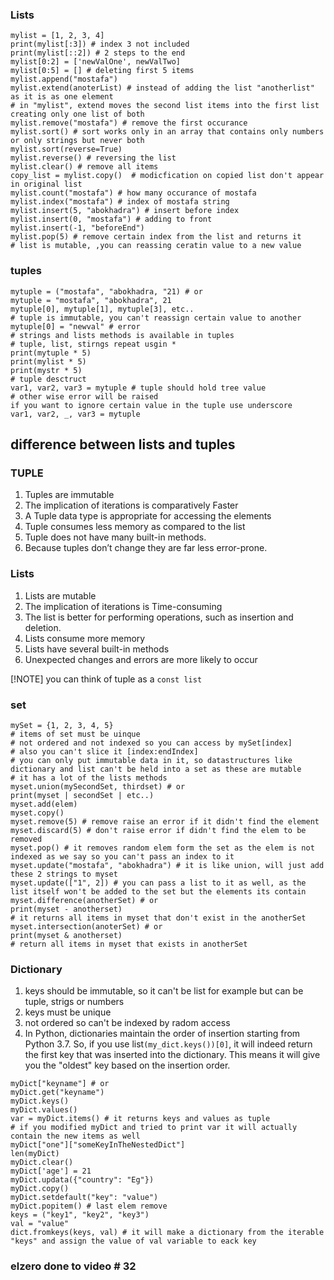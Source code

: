 ### Lists
```
mylist = [1, 2, 3, 4]
print(mylist[:3]) # index 3 not included
print(mylist[::2]) # 2 steps to the end
mylist[0:2] = ['newValOne', newValTwo]
mylist[0:5] = [] # deleting first 5 items
mylist.append("mostafa")
mylist.extend(anoterList) # instead of adding the list "anotherlist" as it is as one element
# in "mylist", extend moves the second list items into the first list creating only one list of both
mylist.remove("mostafa") # remove the first occurance
mylist.sort() # sort works only in an array that contains only numbers or only strings but never both
mylist.sort(reverse=True)
mylist.reverse() # reversing the list
mylist.clear() # remove all items
copy_list = mylist.copy()  # modicfication on copied list don't appear in original list
mylist.count("mostafa") # how many occurance of mostafa
mylist.index("mostafa") # index of mostafa string
mylist.insert(5, "abokhadra") # insert before index
mylist.insert(0, "mostafa") # adding to front
mylist.insert(-1, "beforeEnd")
mylist.pop(5) # remove certain index from the list and returns it
# list is mutable, ,you can reassing ceratin value to a new value
```
### tuples
```
mytuple = ("mostafa", "abokhadra, "21) # or
mytuple = "mostafa", "abokhadra", 21
mytuple[0], mytuple[1], mytuple[3], etc..
# tuple is immutable, you can't reassign certain value to another
mytuple[0] = "newval" # error
# strings and lists methods is available in tuples 
# tuple, list, stirngs repeat usgin *
print(mytuple * 5)
print(mylist * 5)
print(mystr * 5)
# tuple desctruct
var1, var2, var3 = mytuple # tuple should hold tree value
# other wise error will be raised
if you want to ignore certain value in the tuple use underscore
var1, var2, _, var3 = mytuple
```
## difference between lists and tuples

### TUPLE
1. Tuples are immutable
2. The implication of iterations is comparatively Faster
3. A Tuple data type is appropriate for accessing the elements
4. Tuple consumes less memory as compared to the list
5. Tuple does not have many built-in methods.
6. Because tuples don’t change they are far less error-prone.

### Lists
1. Lists are mutable
2. The implication of iterations is Time-consuming
3. The list is better for performing operations, such as insertion and deletion.
4. Lists consume more memory
5. Lists have several built-in methods
6. Unexpected changes and errors are more likely to occur

[!NOTE]
you can think of tuple as a `const list`

### set
```
mySet = {1, 2, 3, 4, 5}
# items of set must be uinque
# not ordered and not indexed so you can access by mySet[index]
# also you can't slice it [index:endIndex]
# you can only put immutable data in it, so datastructures like dictionary and list can't be held into a set as these are mutable
# it has a lot of the lists methods
myset.union(mySecondSet, thirdset) # or
print(myset | secondSet | etc..)
myset.add(elem)
myset.copy()
myset.remove(5) # remove raise an error if it didn't find the element
myset.discard(5) # don't raise error if didn't find the elem to be removed
myset.pop() # it removes random elem form the set as the elem is not indexed as we say so you can't pass an index to it
myset.update("mostafa", "abokhadra") # it is like union, will just add these 2 strings to myset
myset.update(["1", 2]) # you can pass a list to it as well, as the list itself won't be added to the set but the elements its contain
myset.difference(anotherSet) # or
print(myset - anotherset) 
# it returns all items in myset that don't exist in the anotherSet
myset.intersection(anoterSet) # or
print(myset & anotherset)
# return all items in myset that exists in anotherSet
```
### Dictionary
1. keys should be immutable, so it can't be list for example but can be tuple, strigs or numbers
2. keys must be unique
3. not ordered so can't be indexed by radom access
4. In Python, dictionaries maintain the order of insertion starting from Python 3.7. So, if you use list`(my_dict.keys())[0]`, it will indeed return the first key that was inserted into the dictionary. This means it will give you the "oldest" key based on the insertion order.
```
myDict["keyname"] # or
myDict.get("keyname")
myDict.keys()
myDict.values()
var = myDict.items() # it returns keys and values as tuple
# if you modified myDict and tried to print var it will actually contain the new items as well
myDict["one"]["someKeyInTheNestedDict"]
len(myDict)
myDict.clear()
myDict['age'] = 21
myDict.updata({"country": "Eg"})
myDict.copy()
myDict.setdefault("key": "value")
myDict.popitem() # last elem remove 
keys = ("key1", "key2", "key3")
val = "value"
dict.fromkeys(keys, val) # it will make a dictionary from the iterable "keys" and assign the value of val variable to eack key
```
### elzero done to video # 32